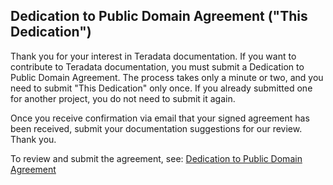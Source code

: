 ## Dedication to Public Domain Agreement ("This Dedication")

Thank you for your interest in Teradata documentation. If you want to contribute to Teradata documentation, you must submit a Dedication to Public Domain Agreement. The process takes only a minute or two, and you need to submit "This Dedication" only once. If you already submitted one for another project, you do not need to submit it again.

Once you receive confirmation via email that your signed agreement has been received, submit your documentation suggestions for our review. Thank you.

To review and submit the agreement, see: <a href="https://www.hellosign.com/s/fb761368">Dedication to Public Domain Agreement</a>

